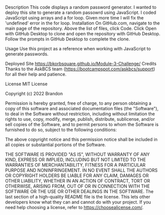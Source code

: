 Description
This code displays a random password generator.
I wanted to deploy this site to generate a random passowrd using JavaScript.
I coded JavaScript using arrays and a for loop.
Given more time I will fix the 'undefined' error in the for loop.
Installation
On GitHub.com, navigate to the main page of the repository. Above the list of files, click Code. Click Open with GitHub Desktop to clone and open the repository with GitHub Desktop. Follow the prompts in GitHub Desktop to complete the clone.

Usage
Use this project as a reference when working with JavaScript to generate passwords.



Deployed Site
https://bkorbsquare.github.io/Module-3-Challenge/
Credits
Thanks to the AskBCS team (https://bootcampspot.com/askbcs/support) for all their help and patience.

License
MIT License

Copyright (c) 2022 Brandon

Permission is hereby granted, free of charge, to any person obtaining a copy of this software and associated documentation files (the "Software"), to deal in the Software without restriction, including without limitation the rights to use, copy, modify, merge, publish, distribute, sublicense, and/or sell copies of the Software, and to permit persons to whom the Software is furnished to do so, subject to the following conditions:

The above copyright notice and this permission notice shall be included in all copies or substantial portions of the Software.

THE SOFTWARE IS PROVIDED "AS IS", WITHOUT WARRANTY OF ANY KIND, EXPRESS OR IMPLIED, INCLUDING BUT NOT LIMITED TO THE WARRANTIES OF MERCHANTABILITY, FITNESS FOR A PARTICULAR PURPOSE AND NONINFRINGEMENT. IN NO EVENT SHALL THE AUTHORS OR COPYRIGHT HOLDERS BE LIABLE FOR ANY CLAIM, DAMAGES OR OTHER LIABILITY, WHETHER IN AN ACTION OF CONTRACT, TORT OR OTHERWISE, ARISING FROM, OUT OF OR IN CONNECTION WITH THE SOFTWARE OR THE USE OR OTHER DEALINGS IN THE SOFTWARE. The last section of a high-quality README file is the license. This lets other developers know what they can and cannot do with your project. If you need help choosing a license, refer to https://choosealicense.com/.